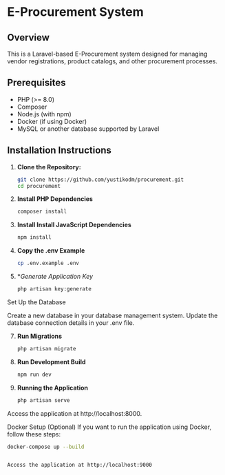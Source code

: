 # E-Procurement System

## Overview
This is a Laravel-based E-Procurement system designed for managing vendor registrations, product catalogs, and other procurement processes.

## Prerequisites
- PHP (>= 8.0)
- Composer
- Node.js (with npm)
- Docker (if using Docker)
- MySQL or another database supported by Laravel

## Installation Instructions

1. **Clone the Repository:**
   ```bash
   git clone https://github.com/yustikodm/procurement.git
   cd procurement

2. **Install PHP Dependencies**
   ```bash
   composer install

3. **Install Install JavaScript Dependencies**
   ```bash
   npm install
4. **Copy the .env Example**
   ```bash
   cp .env.example .env
5. **Generate Application Key*
   ```bash
   php artisan key:generate

Set Up the Database

Create a new database in your database management system.
Update the database connection details in your .env file.

7. **Run Migrations**
   ```bash
   php artisan migrate

8. **Run Development Build**
   ```bash
   npm run dev

9. **Running the Application**
   ```bash
   php artisan serve
Access the application at http://localhost:8000.

Docker Setup (Optional)
If you want to run the application using Docker, follow these steps:
   ```bash
   docker-compose up --build


Access the application at http://localhost:9000




